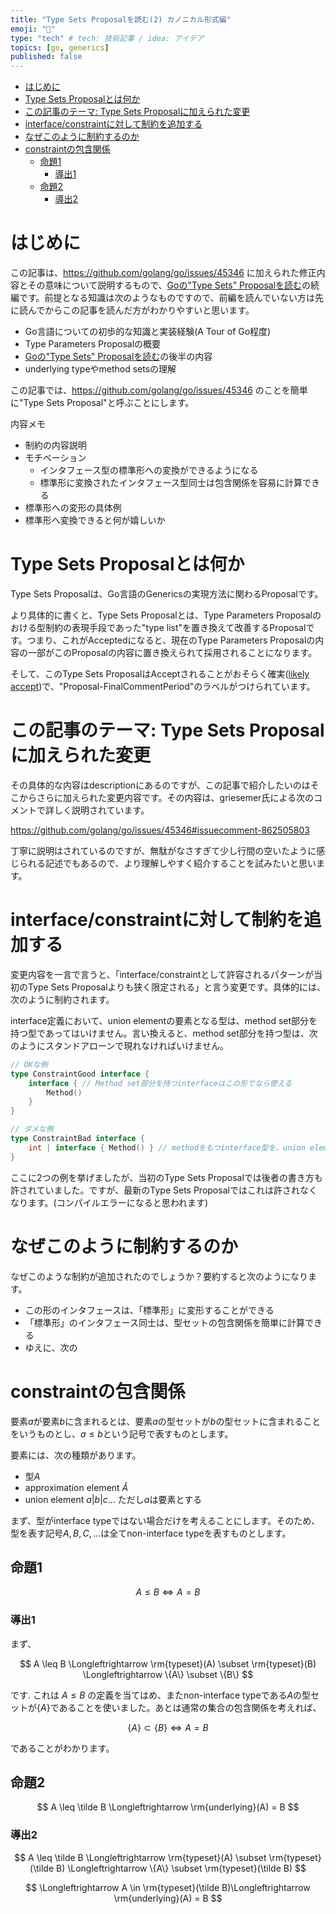 ```yaml
---
title: "Type Sets Proposalを読む(2) カノニカル形式編"
emoji: "💬"
type: "tech" # tech: 技術記事 / idea: アイデア
topics: [go, generics]
published: false
---
```


- [はじめに](#はじめに)
- [Type Sets Proposalとは何か](#type-sets-proposalとは何か)
- [この記事のテーマ: Type Sets Proposalに加えられた変更](#この記事のテーマ-type-sets-proposalに加えられた変更)
- [interface/constraintに対して制約を追加する](#interfaceconstraintに対して制約を追加する)
- [なぜこのように制約するのか](#なぜこのように制約するのか)
- [constraintの包含関係](#constraintの包含関係)
  - [命題1](#命題1)
    - [導出1](#導出1)
  - [命題2](#命題2)
    - [導出2](#導出2)

# はじめに

この記事は、https://github.com/golang/go/issues/45346 に加えられた修正内容とその意味について説明するもので、[Goの"Type Sets" Proposalを読む](https://zenn.dev/nobishii/articles/99a2b55e2d3e50)の続編です。前提となる知識は次のようなものですので、前編を読んでいない方は先に読んでからこの記事を読んだ方がわかりやすいと思います。

- Go言語についての初歩的な知識と実装経験(A Tour of Go程度)
- Type Parameters Proposalの概要
- [Goの"Type Sets" Proposalを読む](https://zenn.dev/nobishii/articles/99a2b55e2d3e50)の後半の内容
- underlying typeやmethod setsの理解

この記事では、https://github.com/golang/go/issues/45346 のことを簡単に"Type Sets Proposal"と呼ぶことにします。

内容メモ

- 制約の内容説明
- モチベーション
    - インタフェース型の標準形への変換ができるようになる
    - 標準形に変換されたインタフェース型同士は包含関係を容易に計算できる
- 標準形への変形の具体例
- 標準形へ変換できると何が嬉しいか


# Type Sets Proposalとは何か

Type Sets Proposalは、Go言語のGenericsの実現方法に関わるProposalです。

より具体的に書くと、Type Sets Proposalとは、Type Parameters Proposalのおける型制約の表現手段であった"type list"を置き換えて改善するProposalです。つまり、これがAcceptedになると、現在のType Parameters Proposalの内容の一部がこのProposalの内容に置き換えられて採用されることになります。

そして、このType Sets ProposalはAcceptされることがおそらく確実([likely accept](https://github.com/golang/go/issues/45346#issuecomment-880098162))で、"Proposal-FinalCommentPeriod"のラベルがつけられています。

# この記事のテーマ: Type Sets Proposalに加えられた変更

その具体的な内容はdescriptionにあるのですが、この記事で紹介したいのはそこからさらに加えられた変更内容です。その内容は、griesemer氏による次のコメントで詳しく説明されています。

https://github.com/golang/go/issues/45346#issuecomment-862505803

丁寧に説明はされているのですが、無駄がなさすぎて少し行間の空いたように感じられる記述でもあるので、より理解しやすく紹介することを試みたいと思います。
# interface/constraintに対して制約を追加する

変更内容を一言で言うと、「interface/constraintとして許容されるパターンが当初のType Sets Proposalよりも狭く限定される」と言う変更です。具体的には、次のように制約されます。

interface定義において、union elementの要素となる型は、method set部分を持つ型であってはいけません。言い換えると、method set部分を持つ型は、次のようにスタンドアローンで現れなければいけません。

```go
// OKな例
type ConstraintGood interface {
    interface { // Method set部分を持つinterfaceはこの形でなら使える
        Method()
    }
}

// ダメな例
type ConstraintBad interface {
    int | interface { Method() } // methodをもつinterface型を、union elementの要素としてはいけない
}
```

ここに2つの例を挙げましたが、当初のType Sets Proposalでは後者の書き方も許されていました。ですが、最新のType Sets Proposalではこれは許されなくなります。(コンパイルエラーになると思われます)

# なぜこのように制約するのか

なぜこのような制約が追加されたのでしょうか？要約すると次のようになります。

- この形のインタフェースは、「標準形」に変形することができる
- 「標準形」のインタフェース同士は、型セットの包含関係を簡単に計算できる
- ゆえに、次の

# constraintの包含関係

要素$a$が要素$b$に含まれるとは、要素$a$の型セットが$b$の型セットに含まれることをいうものとし、$a \leq b$という記号で表すものとします。

要素には、次の種類があります。

- 型$A$
- approximation element $\tilde A$
- union element $a|b|c \dots$ ただし$a$は要素とする

まず、型がinterface typeではない場合だけを考えることにします。そのため、型を表す記号$A, B, C, \dots$は全てnon-interface typeを表すものとします。

## 命題1

$$ A \leq B \Longleftrightarrow A = B $$

### 導出1

まず、

$$ A \leq B \Longleftrightarrow \rm{typeset}(A) \subset \rm{typeset}(B) \Longleftrightarrow \{A\} \subset \{B\} $$ 

です. これは $A \leq B$ の定義を当てはめ、またnon-interface typeである$A$の型セットが$\{ A\}$であることを使いました。あとは通常の集合の包含関係を考えれば、

$$ \{A\} \subset \{B\} \Longleftrightarrow A = B $$

であることがわかります。

## 命題2

$$ A \leq \tilde B \Longleftrightarrow \rm{underlying}(A) = B $$

### 導出2

$$ A \leq \tilde B \Longleftrightarrow \rm{typeset}(A) \subset \rm{typeset}(\tilde B) \Longleftrightarrow \{A\} \subset \rm{typeset}(\tilde B) $$

$$ \Longleftrightarrow A \in \rm{typeset}(\tilde B)\Longleftrightarrow \rm{underlying}(A) = B $$
